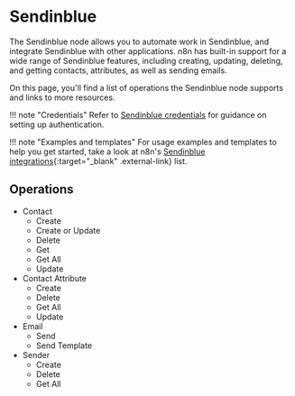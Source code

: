 # Sendinblue

The Sendinblue node allows you to automate work in Sendinblue, and integrate Sendinblue with other applications. n8n has built-in support for a wide range of Sendinblue features, including creating, updating, deleting, and getting contacts, attributes, as well as sending emails. 

On this page, you'll find a list of operations the Sendinblue node supports and links to more resources.

!!! note "Credentials"
    Refer to [Sendinblue credentials](https://docs.n8n.io/integrations/builtin/credentials/sendinblue/) for guidance on setting up authentication. 

!!! note "Examples and templates"
    For usage examples and templates to help you get started, take a look at n8n's [Sendinblue integrations](https://n8n.io/integrations/sendinblue/){:target="_blank" .external-link} list.

## Operations

* Contact
    * Create
    * Create or Update
    * Delete
    * Get
    * Get All
    * Update
* Contact Attribute
    * Create
    * Delete
    * Get All
    * Update
* Email
    * Send
    * Send Template
* Sender
    * Create
    * Delete
    * Get All
